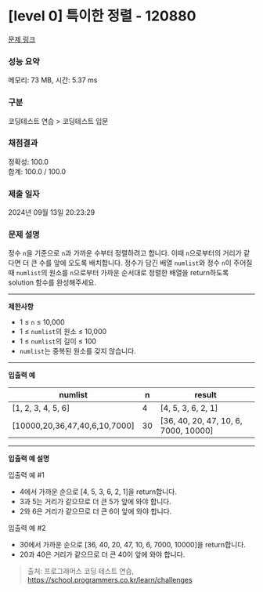 # \[level 0] 특이한 정렬 - 120880

[문제 링크](https://school.programmers.co.kr/learn/courses/30/lessons/120880)

### 성능 요약

메모리: 73 MB, 시간: 5.37 ms

### 구분

코딩테스트 연습 > 코딩테스트 입문

### 채점결과

정확성: 100.0\
합계: 100.0 / 100.0

### 제출 일자

2024년 09월 13일 20:23:29

### 문제 설명

정수 `n`을 기준으로 `n`과 가까운 수부터 정렬하려고 합니다. 이때 `n`으로부터의 거리가 같다면 더 큰 수를 앞에 오도록 배치합니다. 정수가 담긴 배열 `numlist`와 정수 `n`이 주어질 때 `numlist`의 원소를 `n`으로부터 가까운 순서대로 정렬한 배열을 return하도록 solution 함수를 완성해주세요.

***

**제한사항**

* 1 ≤ `n` ≤ 10,000
* 1 ≤ `numlist`의 원소 ≤ 10,000
* 1 ≤ `numlist`의 길이 ≤ 100
* `numlist`는 중복된 원소를 갖지 않습니다.

***

**입출력 예**

| numlist                        | n  | result                                |
| ------------------------------ | -- | ------------------------------------- |
| \[1, 2, 3, 4, 5, 6]            | 4  | \[4, 5, 3, 6, 2, 1]                   |
| \[10000,20,36,47,40,6,10,7000] | 30 | \[36, 40, 20, 47, 10, 6, 7000, 10000] |

***

**입출력 예 설명**

입출력 예 #1

* 4에서 가까운 순으로 \[4, 5, 3, 6, 2, 1]을 return합니다.
* 3과 5는 거리가 같으므로 더 큰 5가 앞에 와야 합니다.
* 2와 6은 거리가 같으므로 더 큰 6이 앞에 와야 합니다.

입출력 예 #2

* 30에서 가까운 순으로 \[36, 40, 20, 47, 10, 6, 7000, 10000]을 return합니다.
* 20과 40은 거리가 같으므로 더 큰 40이 앞에 와야 합니다.

> 출처: 프로그래머스 코딩 테스트 연습, https://school.programmers.co.kr/learn/challenges
